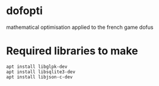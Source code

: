 # dofopti
mathematical optimisation applied to the french game dofus

# Required libraries to make

```
apt install libglpk-dev
apt install libsqlite3-dev
apt install libjson-c-dev
```
